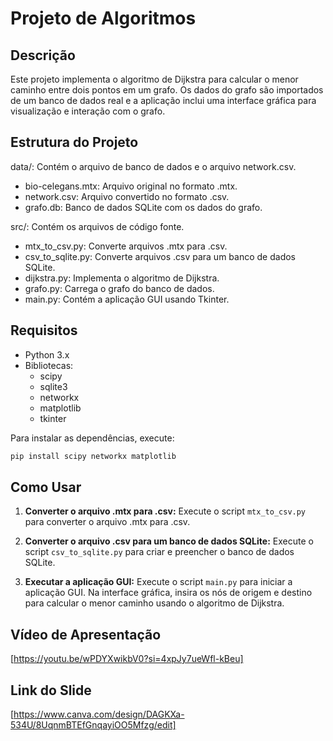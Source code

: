Projeto de Algoritmos
=====================

Descrição
---------
Este projeto implementa o algoritmo de Dijkstra para calcular o menor caminho entre dois pontos em um grafo. Os dados do grafo são importados de um banco de dados real e a aplicação inclui uma interface gráfica para visualização e interação com o grafo.

Estrutura do Projeto
---------------------
data/: Contém o arquivo de banco de dados e o arquivo network.csv.
  - bio-celegans.mtx: Arquivo original no formato .mtx.
  - network.csv: Arquivo convertido no formato .csv.
  - grafo.db: Banco de dados SQLite com os dados do grafo.

src/: Contém os arquivos de código fonte.
  - mtx_to_csv.py: Converte arquivos .mtx para .csv.
  - csv_to_sqlite.py: Converte arquivos .csv para um banco de dados SQLite.
  - dijkstra.py: Implementa o algoritmo de Dijkstra.
  - grafo.py: Carrega o grafo do banco de dados.
  - main.py: Contém a aplicação GUI usando Tkinter.

Requisitos
----------
- Python 3.x
- Bibliotecas:
  - scipy
  - sqlite3
  - networkx
  - matplotlib
  - tkinter

Para instalar as dependências, execute:

```bash
pip install scipy networkx matplotlib
```
## Como Usar

1. **Converter o arquivo .mtx para .csv:**
   Execute o script `mtx_to_csv.py` para converter o arquivo .mtx para .csv.

2. **Converter o arquivo .csv para um banco de dados SQLite:**
   Execute o script `csv_to_sqlite.py` para criar e preencher o banco de dados SQLite.

3. **Executar a aplicação GUI:**
   Execute o script `main.py` para iniciar a aplicação GUI.
   Na interface gráfica, insira os nós de origem e destino para calcular o menor caminho usando o algoritmo de Dijkstra.

## Vídeo de Apresentação
[https://youtu.be/wPDYXwikbV0?si=4xpJy7ueWfl-kBeu]

## Link do Slide
[https://www.canva.com/design/DAGKXa-534U/8UqnmBTEfGnqayiOO5Mfzg/edit]